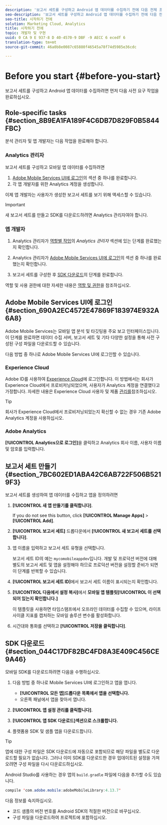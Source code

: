 ```yaml
---
description: '보고서 세트를 구성하고 Android 앱 데이터를 수집하기 전에 다음 전제 조건 작업을 완료하십시오. '
seo-description: '보고서 세트를 구성하고 Android 앱 데이터를 수집하기 전에 다음 전제 조건 작업을 완료하십시오. '
seo-title: 시작하기 전에
solution: Marketing Cloud, Analytics
title: 시작하기 전에
topic: 개발자 및 구현
uuid: 0 CA 9 E 937-8 D 40-4570-9 DBF -9 AECC 6 ecedf 6
translation-type: tm+mt
source-git-commit: 46a0b8e0087c65880f46545a78f74d5985e36cdc

---
```



# Before you start {#before-you-start}

보고서 세트를 구성하고 Android 앱 데이터를 수집하려면 먼저 다음 사전 요구 작업을 완료하십시오.

## Role-specific tasks {#section_8B9EA1FA189F4C6DB7D829F0B5844FBC}

분석 관리자 및 앱 개발자는 다음 작업을 완료해야 합니다.

### Analytics 관리자

보고서 세트를 구성하고 모바일 앱 데이터를 수집하려면

1. [Adobe Mobile Services UI에 로그인](../getting-started/requirements.md#section_690A2EC4572E47869F183974E932A6A8)의 섹션 중 하나를 완료합니다.
1. 각 앱 개발자를 위한 Analytics 계정을 생성합니다.

이제 앱 개발자는 사용자가 생성한 보고서 세트를 보기 위해 액세스할 수 있습니다.

>[!IMPORTANT]
>
>새 보고서 세트를 만들고 SDK를 다운로드하려면 Analytics 관리자여야 합니다.

### 앱 개발자

1. Analytics 관리자가 [역할별 작업](../getting-started/requirements.md#section_8B9EA1FA189F4C6DB7D829F0B5844FBC)의 *Analytics 관리자* 섹션에 있는 단계를 완료했는지 확인합니다.

1. Analytics 관리자가 [Adobe Mobile Services UI에 로그인](../getting-started/requirements.md#section_690A2EC4572E47869F183974E932A6A8)의 섹션 중 하나를 완료했는지 확인합니다.
1. 보고서 세트를 구성한 후 [SDK 다운로드](../getting-started/requirements.md#section_044C17DF82BC4FD8A3E409C456CE9A46)의 단계를 완료합니다.

역할 및 사용 권한에 대한 자세한 내용은 [역할 및 권한](/help/using/gs/c-mob-roles-and-permissions.md)을 참조하십시오.

## Adobe Mobile Services UI에 로그인 {#section_690A2EC4572E47869F183974E932A6A8}

Adobe Mobile Services는 모바일 앱 분석 및 타깃팅용 주요 보고 인터페이스입니다. 이 단계를 완료하면 데이터 수집 서버, 보고서 세트 및 기타 다양한 설정을 통해 사전 구성된 구성 파일을 다운로드할 수 있습니다.

다음 방법 중 하나로 Adobe Mobile Services UI에 로그인할 수 있습니다.

### Experience Cloud

Adobe ID를 사용하여 [Experience Cloud](https://marketing.adobe.com)에 로그인합니다. 이 방법에서는 회사가 Experience Cloud에서 프로비저닝되었으며, 사용자가 Analytics 계정을 연결했다고 가정합니다. 자세한 내용은 Experience Cloud 사용자 및 제품 [관리를](https://docs.adobe.com/content/help/en/core-services/interface/manage-users-and-products/admin-getting-started.html)참조하십시오.

>[!TIP]
>
>회사가 Experience Cloud에서 프로비저닝되었는지 확신할 수 없는 경우 기존 Adobe Analytics 계정을 사용하십시오.

### Adobe Analytics

**[!UICONTROL Analytics으로 로그인]**&#x200B;을 클릭하고 Analytics 회사 이름, 사용자 이름 및 암호를 입력합니다.

## 보고서 세트 만들기 {#section_7BC602ED1ABA42C6AB722F506B5219F3}

보고서 세트를 생성하여 앱 데이터를 수집하고 앱을 정의하려면

1. **[!UICONTROL 새 앱 만들기를 클릭합니다]**.

   If you do not see this button, click **[!UICONTROL Manage Apps]** &gt; **[!UICONTROL Add]**.

1. **[!UICONTROL 보고서 세트]** 드롭다운에서 **[!UICONTROL 새 보고서 세트를 선택합니다]**.

1. 앱 이름을 입력하고 보고서 세트 유형을 선택합니다.

   보고서 세트 ID의 예는 `mycomobileappdev`입니다. 개발 및 프로덕션 버전에 대해 별도의 보고서 세트 및 앱을 설정해야 하므로 프로덕션 버전을 설정할 준비가 되면 이 단계를 반복할 수 있습니다.
1. **[!UICONTROL 보고서 세트 ID]**&#x200B;에서 보고서 세트 이름이 표시되는지 확인합니다.
1. **[!UICONTROL 다음에서 설정 복사]**&#x200B;에서 **모바일 앱 템플릿[!UICONTROL 이 선택되어 있는지 확인합니다.]**

   이 템플릿을 사용하면 타임스탬프에서 오프라인 데이터를 수집할 수 있으며, 라이프사이클 지표를 캡처하는 모바일 솔루션 변수를 활성화합니다.

1. 시간대와 통화를 선택하고 **[!UICONTROL 저장을 클릭합니다]**.

## SDK 다운로드 {#section_044C17DF82BC4FD8A3E409C456CE9A46}

모바일 SDK를 다운로드하려면 다음을 수행하십시오.

1. 다음 방법 중 하나로 Mobile Services UI에 로그인하고 앱을 엽니다.

   * **[!UICONTROL 모든 앱]드롭다운 목록에서 앱을 선택합니다.**
   * 오른쪽 패널에서 앱을 찾아서 엽니다.

1. **[!UICONTROL 앱 설정 관리를 클릭합니다]**.
1. **[!UICONTROL 앱 SDK 다운로드]섹션으로 스크롤합니다.**
1. 플랫폼용 SDK 및 샘플 앱을 다운로드합니다.

>[!TIP]
>
>앱에 대한 구성 파일은 SDK 다운로드에 자동으로 포함되므로 해당 파일을 별도로 다운로드할 필요가 없습니다. 그러나 이미 SDK를 다운로드한 경우 업데이트된 설정을 가져오려면 구성 파일을 다시 다운로드하십시오.

Android Studio를 사용하는 경우 앱의 `build.gradle` 파일에 다음을 추가할 수도 있습니다.

```java
compile 'com.adobe.mobile:adobeMobileLibrary:4.13.7'
```

다음 정보를 숙지하십시오.

* 코드 샘플의 버전 번호를 Android SDK의 적절한 버전으로 바꾸십시오.
* 구성 파일을 다운로드하여 프로젝트에 포함하십시오.